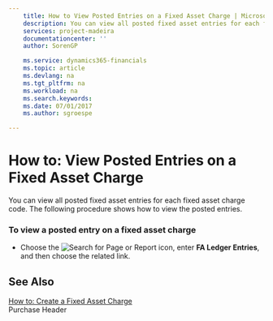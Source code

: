 ```yaml
---
    title: How to View Posted Entries on a Fixed Asset Charge | Microsoft Docs
    description: You can view all posted fixed asset entries for each fixed asset charge code. The following procedure shows how to view the posted entries.
    services: project-madeira
    documentationcenter: ''
    author: SorenGP

    ms.service: dynamics365-financials
    ms.topic: article
    ms.devlang: na
    ms.tgt_pltfrm: na
    ms.workload: na
    ms.search.keywords:
    ms.date: 07/01/2017
    ms.author: sgroespe

---
```

# How to: View Posted Entries on a Fixed Asset Charge
You can view all posted fixed asset entries for each fixed asset charge code. The following procedure shows how to view the posted entries.  
  
### To view a posted entry on a fixed asset charge  
  
-   Choose the ![Search for Page or Report](media/ui-search/search_small.png "Search for Page or Report icon") icon, enter **FA Ledger Entries**, and then choose the related link.  
  
## See Also  
 [How to: Create a Fixed Asset Charge](how-to-create-a-fixed-asset-charge.md)   
 Purchase Header